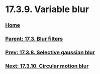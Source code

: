 # 17.3.9. Variable blur

### [Home](./00-home.md)
### [Parent: 17.3. Blur filters](./17-03-00-blur-filters.md)
### [Prev: 17.3.8. Selective gaussian blur](./17-03-08-selective-gaussian-blur.md)
### [Next: 17.3.10. Circular motion blur](./17-03-10-circular-motion-blur.md)

